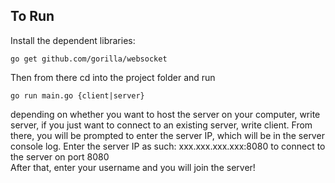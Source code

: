## To Run
Install the dependent libraries:
```
go get github.com/gorilla/websocket
```
Then from there cd into the project folder and run 
```
go run main.go {client|server}
```
depending on whether you want to host the server on your computer, write server, if you just want to connect to an existing server, write client.  From there, you will be prompted to enter the server IP, which will be in the server console log. Enter the server IP as such: xxx.xxx.xxx.xxx:8080 to connect to the server on port 8080  
After that, enter your username and you will join the server!
